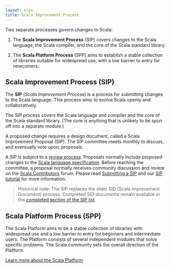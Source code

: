 ```yaml
---
layout: sips
title: Scala Improvement Process
---
```



Two separate processes govern changes to Scala:

1. The **Scala Improvement Process** (SIP) covers changes to the Scala
language, the Scala compiler, and the core of the Scala standard
library.

2. The **Scala Platform Process** (SPP) aims to establish a stable
collection of libraries suitable for widespread use, with a low barrier
to entry for newcomers.

## Scala Improvement Process (SIP)

The **SIP** (_Scala Improvement Process_) is a process for submitting
changes to the Scala language. This process aims to evolve Scala
openly and collaboratively.

The SIP process covers the Scala language and compiler and the core of
the Scala standard library.  (The core is anything that is unlikely to
be spun off into a separate module.)

A proposed change requires a design document, called a Scala
Improvement Proposal (SIP).  The SIP committee meets monthly to
discuss, and eventually vote upon, proposals.

A SIP is subject to a [review process](./sip-submission.html).
Proposals normally include proposed changes to the
[Scala language specification](https://www.scala-lang.org/files/archive/spec/2.12/).
Before reaching the committee, a proposal normally receives community
discussion and review on the
[Scala Contributors](https://contributors.scala-lang.org/) forum.
Please read [Submitting a SIP](./sip-submission.html) and our
[SIP tutorial](./sip-tutorial.html) for more information.

> Historical note: The SIP replaces the older SID (Scala Improvement Document) process.
> Completed SID documents remain available in the
> [completed section of the SIP list](all.html).

## Scala Platform Process (SPP)

The Scala Platform aims to be a stable collection of libraries with widespread
use and a low barrier to entry for beginners and intermediate users. The
Platform consists of several independent modules that solve specific problems.
The Scala community sets the overall direction of the Platform.

<a class="button" href="https://platform.scala-lang.org">Learn more about the Scala Platform</a>
